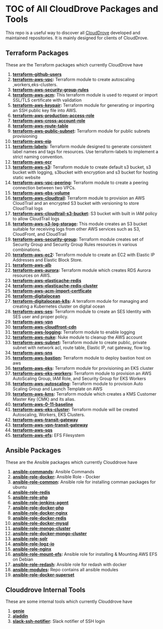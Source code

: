 # TOC of All CloudDrove Packages and Tools

This repo is a useful way to discover all [CloudDrove](https://clouddrove.com) developed and maintained repositories. It is mainly designed for clients of CloudDrove.

## Terraform Packages

These are the Terraform packages which currently CloudDrove have

1. **[terraform-github-users](https://github.com/clouddrove/terraform-github-users)**
2. **[terraform-aws-vpc](https://github.com/clouddrove/terraform-aws-vpc):** Terraform module to create autoscaling ,workers,eks-clusters.
3. **[terraform-aws-security-group-rules](https://github.com/clouddrove/terraform-aws-security-group-rules)**
4. **[terraform-aws-acm](https://github.com/clouddrove/terraform-aws-acm):** This terraform module is used to request or import SSL/TLS certificate with validation
5. **[terraform-aws-keypair](https://github.com/clouddrove/terraform-aws-keypair):** Terraform module for generating or importing an SSH public key file into AWS.
6. **[terraform-aws-production-access-role](https://github.com/clouddrove/terraform-aws-production-access-role)**
7. **[terraform-aws-cross-account-role](https://github.com/clouddrove/terraform-aws-cross-account-role)**
8. **[terraform-aws-route-table](https://github.com/clouddrove/terraform-aws-route-table)**
9. **[terraform-aws-public-subnet](https://github.com/clouddrove/terraform-aws-public-subnet):** Terraform module for public subnets provisioning
10. **[terraform-aws-eip](https://github.com/clouddrove/terraform-aws-eip)**
11. **[terraform-labels](https://github.com/clouddrove/terraform-labels):** Terraform module designed to generate consistent label names and tags for resources. Use terraform-labels to implement a strict naming convention.
12. **[terraform-aws-ecr](https://github.com/clouddrove/terraform-aws-ecr)**
13. **[terraform-aws-s3](https://github.com/clouddrove/terraform-aws-s3):** Terraform module to create default s3 bucket, s3 bucket with logging, s3bucket with encryption and s3 bucket for hosting static website
14. **[terraform-aws-vpc-peering](https://github.com/clouddrove/terraform-aws-vpc-peering):** Terraform module to create a peering connection between two VPCs.
15. **[terraform-aws-ebs-volume](https://github.com/clouddrove/terraform-aws-ebs-volume)**
16. **[terraform-aws-cloudtrail](https://github.com/clouddrove/terraform-aws-cloudtrail):** Terraform module to provision an AWS CloudTrail and an encrypted S3 bucket with versioning to store CloudTrail logs
17. **[terraform-aws-cloudtrail-s3-bucket](https://github.com/clouddrove/terraform-aws-cloudtrail-s3-bucket):** S3 bucket with built in IAM policy to allow CloudTrail logs
18. **[terraform-aws-s3-log-storage](https://github.com/clouddrove/terraform-aws-s3-log-storage):** This module creates an S3 bucket suitable for receiving logs from other AWS services such as S3, CloudFront, and CloudTrail
19. **[terraform-aws-security-group](https://github.com/clouddrove/terraform-aws-security-group):** Terraform module creates set of Security Group and Security Group Rules resources in various combinations.
20. **[terraform-aws-ec2](https://github.com/clouddrove/terraform-aws-ec2):** Terraform module to create an EC2 with Elastic IP Addresses and Elastic Block Store.
21. **[terraform-aws-alb](https://github.com/clouddrove/terraform-aws-alb)**
22. **[terraform-aws-aurora](https://github.com/clouddrove/terraform-aws-aurora):** Terraform module which creates RDS Aurora resources on AWS.
23. **[terraform-aws-elasticache-redis](https://github.com/clouddrove/terraform-aws-elasticache-redis)**
24. **[terraform-aws-elasticache-redis-cluster](https://github.com/clouddrove/terraform-aws-elasticache-redis-cluster)**
25. **[terraform-aws-acm-import-certficate](https://github.com/clouddrove/terraform-aws-acm-import-certficate)**
26. **[terraform-digitalocean](https://github.com/clouddrove/terraform-digitalocean)**
27. **[terraform-digitalocean-k8s](https://github.com/clouddrove/terraform-digitalocean-k8s):** A terraform module for managing and creating a Kubernetes cluster on digital ocean
28. **[terraform-aws-ses](https://github.com/clouddrove/terraform-aws-ses):** Terraform module to create an SES Identity with SES user and proper policy.
29. **[terraform-aws-vpn](https://github.com/clouddrove/terraform-aws-vpn)**
30. **[terraform-aws-cloudfront-cdn](https://github.com/clouddrove/terraform-aws-cloudfront-cdn)**
31. **[terraform-aws-logging](https://github.com/clouddrove/terraform-aws-logging):** Terraform module to enable logging
32. **[terraform-aws-nuke](https://github.com/clouddrove/terraform-aws-nuke):** Nuke module to cleanup the AWS account 
33. **[terraform-aws-subnet](https://github.com/clouddrove/terraform-aws-subnet):** Terraform module to create public, private  subnet with network acl, route table, Elastic IP, nat gateway, flow log.
34. **[terraform-aws-sns](https://github.com/clouddrove/terraform-aws-sns)**
35. **[terraform-aws-bastion](https://github.com/clouddrove/terraform-aws-bastion):** Terraform module to deploy bastion host on aws 
36. **[terraform-aws-eks](https://github.com/clouddrove/terraform-aws-eks):** Terraform module for provisioning an EKS cluster
37. **[terraform-aws-eks-workers](https://github.com/clouddrove/terraform-aws-eks-workers):** Terraform module to provision an AWS AutoScaling Group, IAM Role, and Security Group for EKS Workers
38. **[terraform-aws-autoscaling](https://github.com/clouddrove/terraform-aws-autoscaling):** Terraform module to provision Auto Scaling Group and Launch Template on AWS
39. **[terraform-aws-kms](https://github.com/clouddrove/terraform-aws-kms):** Terraform module which creates a KMS Customer Master Key (CMK) and its alias.
40. **[terraform-aws-0-11-baseline](https://github.com/clouddrove/terraform-aws-0-11-baseline)**
41. **[terraform-aws-eks-cluster](https://github.com/clouddrove/terraform-aws-eks-cluster):** Terraform module will be created Autoscaling, Workers, EKS Clusters.
42. **[terraform-aws-transit-gateway](https://github.com/clouddrove/terraform-aws-transit-gateway)**
43. **[terraform-aws-vpn-transit-gateway](https://github.com/clouddrove/terraform-aws-vpn-transit-gateway)**
44. **[terraform-aws-sqs](https://github.com/clouddrove/terraform-aws-sqs)**
45. **[terraform-aws-efs](https://github.com/clouddrove/terraform-aws-efs):** EFS Filesystem

## Ansible Packages

These are the Ansible packages which currently Clouddrove have

1. **[ansible-commands](https://github.com/clouddrove/ansible-commands):** Ansible Commands
2. **[ansible-role-docker](https://github.com/clouddrove/ansible-role-docker):** Ansible Role - Docker
3. **[ansible-role-common](https://github.com/clouddrove/ansible-role-common):** Ansible role for installing comman packages for ubuntu
4. **[ansible-role-redis](https://github.com/clouddrove/ansible-role-redis)**
5. **[ansible-role-php](https://github.com/clouddrove/ansible-role-php)**
6. **[ansible-role-jenkins-agent](https://github.com/clouddrove/ansible-role-jenkins-agent)**
7. **[ansible-role-docker-php](https://github.com/clouddrove/ansible-role-docker-php)**
8. **[ansible-role-docker-nginx](https://github.com/clouddrove/ansible-role-docker-nginx)**
9. **[ansible-role-docker-redis](https://github.com/clouddrove/ansible-role-docker-redis)**
10. **[ansible-role-docker-mysql](https://github.com/clouddrove/ansible-role-docker-mysql)**
11. **[ansible-role-mongo-cluster](https://github.com/clouddrove/ansible-role-mongo-cluster)**
12. **[ansible-role-docker-mongo-cluster](https://github.com/clouddrove/ansible-role-docker-mongo-cluster)**
13. **[ansible-role-solr](https://github.com/clouddrove/ansible-role-solr)**
14. **[ansible-role-logz-io](https://github.com/clouddrove/ansible-role-logz-io)**
15. **[ansible-role-nginx](https://github.com/clouddrove/ansible-role-nginx)**
16. **[ansible-role-mount-efs](https://github.com/clouddrove/ansible-role-mount-efs):** Ansible role for installing & Mounting AWS EFS on Debian
17. **[ansible-role-redash](https://github.com/clouddrove/ansible-role-redash):** Ansible role for redash with docker
18. **[ansible-modules](https://github.com/clouddrove/ansible-modules):** Repo contains all ansible modules 
19. **[ansible-role-docker-superset](https://github.com/clouddrove/ansible-role-docker-superset)**

## Clouddrove Internal Tools

These are some internal tools which currently Clouddrove have

1. **[genie](https://github.com/clouddrove/genie)**
2. **[aladdin](https://github.com/clouddrove/aladdin)**
3. **[slack-ssh-notifier](https://github.com/clouddrove/slack-ssh-notifier):** Slack notifier of SSH login

